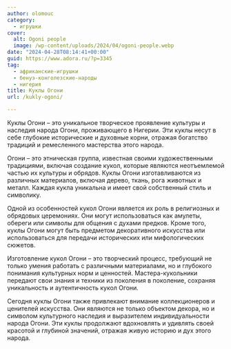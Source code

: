 ```yaml
---
author: olomouc
category:
  - игрушки
cover:
  alt: Ogoni people
  image: /wp-content/uploads/2024/04/ogoni-people.webp
date: "2024-04-28T08:14:41+00:00"
guid: https://www.adora.ru/?p=3345
tag:
  - африканские-игрушки
  - бенуэ-конголезские-народы
  - нигерия
title: Куклы Огони
url: /kukly-ogoni/

---
```

Куклы Огони – это уникальное творческое проявление культуры и наследия народа Огони, проживающего в Нигерии. Эти куклы несут в себе глубокие исторические и духовные корни, отражая богатство традиций и ремесленного мастерства этого народа.

Огони – это этническая группа, известная своими художественными традициями, включая создание кукол, которые являются неотъемлемой частью их культуры и обрядов. Куклы Огони изготавливаются из различных материалов, включая дерево, ткань, рога животных и металл. Каждая кукла уникальна и имеет свой собственный стиль и символику.

Одной из особенностей кукол Огони является их роль в религиозных и обрядовых церемониях. Они могут использоваться как амулеты, обереги или символы для общения с духами предков. Кроме того, куклы Огони могут быть предметом декоративного искусства или использоваться для передачи исторических или мифологических сюжетов.

Изготовление кукол Огони – это творческий процесс, требующий не только умения работать с различными материалами, но и глубокого понимания культурных норм и ценностей. Мастера-кукольники передают свои знания и техники из поколения в поколение, сохраняя уникальность и аутентичность кукол Огони.

Сегодня куклы Огони также привлекают внимание коллекционеров и ценителей искусства. Они являются не только объектом декора, но и символом культурного наследия и выразителем индивидуальности народа Огони. Эти куклы продолжают вдохновлять и удивлять своей красотой и глубиной значений, отражая живую историю и дух этого народа.
